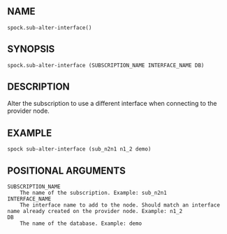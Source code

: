 ## NAME

`spock.sub-alter-interface()`

## SYNOPSIS
    
`spock.sub-alter-interface (SUBSCRIPTION_NAME INTERFACE_NAME DB)`
 
## DESCRIPTION

Alter the subscription to use a different interface when connecting to the provider node.

## EXAMPLE

`spock sub-alter-interface (sub_n2n1 n1_2 demo)`
 
## POSITIONAL ARGUMENTS
    SUBSCRIPTION_NAME
        The name of the subscription. Example: sub_n2n1
    INTERFACE_NAME
        The interface name to add to the node. Should match an interface name already created on the provider node. Example: n1_2
    DB
        The name of the database. Example: demo
